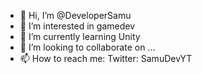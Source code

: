 - 👋 Hi, I’m @DeveloperSamu
- 👀 I’m interested in gamedev
- 🌱 I’m currently learning Unity
- 💞️ I’m looking to collaborate on ...
- 📫 How to reach me: Twitter: SamuDevYT

<!---
DeveloperSamu/DeveloperSamu is a ✨ special ✨ repository because its `README.md` (this file) appears on your GitHub profile.
You can click the Preview link to take a look at your changes.
--->
